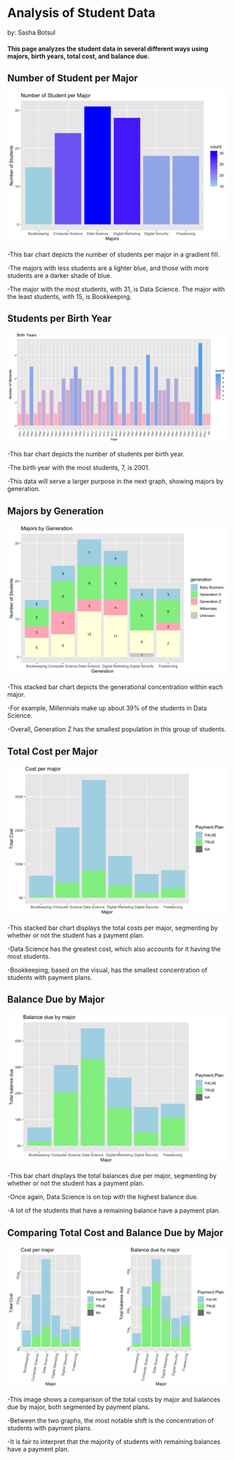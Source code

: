 # Analysis of Student Data
<p> by: Sasha Botsul </p>

#### This page analyzes the student data in several different ways using majors, birth years, total cost, and balance due.

## Number of Student per Major
<img src= "number_of_students_per_major.png">
<p> -This bar chart depicts the number of students per major in a gradient fill. </p>
<p>-The majors with less students are a lighter blue, and those with more students are a darker shade of blue.</p>
<p>-The major with the most students, with 31, is Data Science. The major with the least students, with 15, is Bookkeeping.</p>

## Students per Birth Year
<img src= "birth_years1.png">

<p> -This bar chart depicts the number of students per birth year. </p>
<p> -The birth year with the most students, 7, is 2001. </p>
<p> -This data will serve a larger purpose in the next graph, showing majors by generation. </p>

## Majors by Generation
<img src= "majors_by_generation.png">

<p> -This stacked bar chart depicts the generational concentration within each major. </p>
<p> -For example, Millennials make up about 39% of the students in Data Science. </p>
<p> -Overall, Generation Z has the smallest population in this group of students. </p>

## Total Cost per Major
<img src= "cost_per_major.png">

<p> -This stacked bar chart displays the total costs per major, segmenting by whether or not the student has a payment plan. </p>
<p> -Data Science has the greatest cost, which also accounts for it having the most students. </p>
<p> -Bookkeeping, based on the visual, has the smallest concentration of students with payment plans. </p>

## Balance Due by Major
<img src= "balance_due_by_major.png">

<p> -This bar chart displays the total balances due per major, segmenting by whether or not the student has a payment plan. </p>
<p> -Once again, Data Science is on top with the highest balance due. </p>
<p> -A lot of the students that have a remaining balance have a payment plan. </p>

## Comparing Total Cost and Balance Due by Major
<img src= "comparison.png">

<p> -This image shows a comparison of the total costs by major and balances due by major, both segmented by payment plans. </p>
<p> -Between the two graphs, the most notable shift is the concentration of students with payment plans. </p>
<p> -It is fair to interpret that the majority of students with remaining balances have a payment plan. </p>

